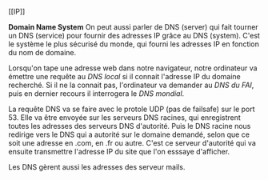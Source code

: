 [[IP]]

**Domain Name System**
On peut aussi parler de DNS (server) qui fait tourner un DNS (service) pour fournir des adresses IP grâce au DNS (system).
C'est le système le plus sécurisé du monde, qui fourni les adresses IP en fonction du nom de domaine.

Lorsqu'on tape une adresse web dans notre navigateur, notre ordinateur va émettre une requête au *DNS local* si il connait l'adresse IP du domaine recherché. Si il ne la connait pas, l'ordinateur va demander au *DNS du FAI*, puis en dernier recours il interrogera le *DNS mondial*.

La requête DNS va se faire avec le protole UDP (pas de failsafe) sur le port 53. Elle va être envoyée sur les serveurs DNS racines, qui enregistrent toutes les adresses des serveurs DNS d'autorité. Puis le DNS racine nous redirige vers le DNS qui a autorité sur le domaine demandé, selon que ce soit une adresse en .com, en .fr ou autre. C'est ce serveur d'autorité qui va ensuite transmettre l'adresse IP du site que l'on esssaye d'afficher.

Les DNS gèrent aussi les adresses des serveur mails.